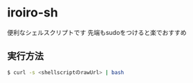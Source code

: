 # iroiro-sh
便利なシェルスクリプトです
先端もsudoをつけると楽でおすすめ
## 実行方法
```bash
$ curl -s <shellscriptのrawUrl> | bash
```
